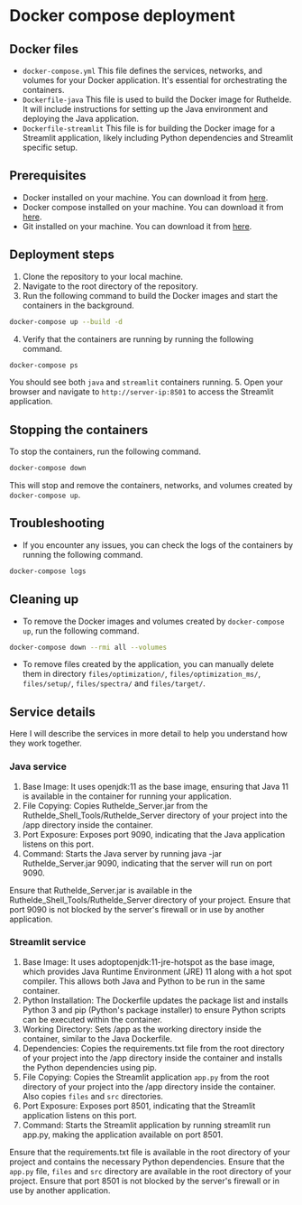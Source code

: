# Docker compose deployment

## Docker files
- `docker-compose.yml` This file defines the services, networks, and volumes for your Docker application. It's essential for orchestrating the containers.
- `Dockerfile-java` This file is used to build the Docker image for Ruthelde. It will include instructions for setting up the Java environment and deploying the Java application.
- `Dockerfile-streamlit`  This file is for building the Docker image for a Streamlit application, likely including Python dependencies and Streamlit specific setup.

## Prerequisites
- Docker installed on your machine. You can download it from [here](https://www.docker.com/products/docker-desktop).
- Docker compose installed on your machine. You can download it from [here](https://docs.docker.com/compose/install/).
- Git installed on your machine. You can download it from [here](https://git-scm.com/downloads).

## Deployment steps
1. Clone the repository to your local machine.
2. Navigate to the root directory of the repository.
3. Run the following command to build the Docker images and start the containers in the background.
```bash
docker-compose up --build -d
```
4. Verify that the containers are running by running the following command.
```bash
docker-compose ps
```
You should see both `java` and `streamlit` containers running.
5. Open your browser and navigate to `http://server-ip:8501` to access the Streamlit application.

## Stopping the containers
To stop the containers, run the following command.
```bash
docker-compose down
```
This will stop and remove the containers, networks, and volumes created by `docker-compose up`.

## Troubleshooting
- If you encounter any issues, you can check the logs of the containers by running the following command.
```bash
docker-compose logs
```

## Cleaning up
- To remove the Docker images and volumes created by `docker-compose up`, run the following command.
```bash
docker-compose down --rmi all --volumes
```
- To remove files created by the application, you can manually delete them in directory `files/optimization/`, `files/optimization_ms/`, `files/setup/`, `files/spectra/` and `files/target/`.

## Service details
Here I will describe the services in more detail to help you understand how they work together.
### Java service
1. Base Image: It uses openjdk:11 as the base image, ensuring that Java 11 is available in the container for running your application.
2. File Copying: Copies Ruthelde_Server.jar from the Ruthelde_Shell_Tools/Ruthelde_Server directory of your project into the /app directory inside the container.
3. Port Exposure: Exposes port 9090, indicating that the Java application listens on this port.
4. Command: Starts the Java server by running java -jar Ruthelde_Server.jar 9090, indicating that the server will run on port 9090.

Ensure that Ruthelde_Server.jar is available in the Ruthelde_Shell_Tools/Ruthelde_Server directory of your project.
Ensure that port 9090 is not blocked by the server's firewall or in use by another application.

### Streamlit service
1. Base Image: It uses adoptopenjdk:11-jre-hotspot as the base image, which provides Java Runtime Environment (JRE) 11 along with a hot spot compiler. This allows both Java and Python to be run in the same container.
2. Python Installation: The Dockerfile updates the package list and installs Python 3 and pip (Python's package installer) to ensure Python scripts can be executed within the container.
3. Working Directory: Sets /app as the working directory inside the container, similar to the Java Dockerfile.
4. Dependencies: Copies the requirements.txt file from the root directory of your project into the /app directory inside the container and installs the Python dependencies using pip.
5. File Copying: Copies the Streamlit application `app.py` from the root directory of your project into the /app directory inside the container. Also copies `files` and `src` directories.
6. Port Exposure: Exposes port 8501, indicating that the Streamlit application listens on this port.
7. Command: Starts the Streamlit application by running streamlit run app.py, making the application available on port 8501.

Ensure that the requirements.txt file is available in the root directory of your project and contains the necessary Python dependencies.
Ensure that the `app.py` file, `files` and `src` directory are available in the root directory of your project.
Ensure that port 8501 is not blocked by the server's firewall or in use by another application.



